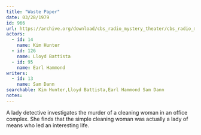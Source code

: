 ```yaml
---
title: "Waste Paper"
date: 03/28/1979
id: 966
url: https://archive.org/download/cbs_radio_mystery_theater/cbs_radio_mystery_theater-0951-1000.zip/cbs_radio_mystery_theater-0951-1000%2Fcbsrmt_0966_waste_paper.mp3
actors:  
  - id: 14
    name: Kim Hunter  
  - id: 126
    name: Lloyd Battista  
  - id: 95
    name: Earl Hammond
writers:  
  - id: 13
    name: Sam Dann
searchable: Kim Hunter,Lloyd Battista,Earl Hammond Sam Dann
notes:  
---
```

A lady detective investigates the murder of a cleaning woman in an office complex. She finds that the simple cleaning woman was actually a lady of means who led an interesting life.